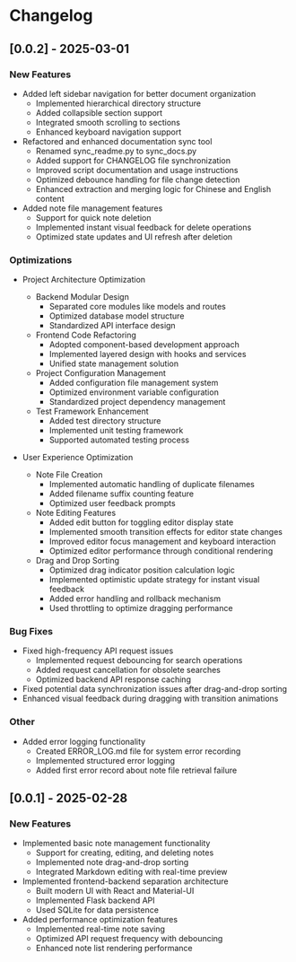 # Changelog

## [0.0.2] - 2025-03-01

### New Features
- Added left sidebar navigation for better document organization
  - Implemented hierarchical directory structure
  - Added collapsible section support
  - Integrated smooth scrolling to sections
  - Enhanced keyboard navigation support
- Refactored and enhanced documentation sync tool
  - Renamed sync_readme.py to sync_docs.py
  - Added support for CHANGELOG file synchronization
  - Improved script documentation and usage instructions
  - Optimized debounce handling for file change detection
  - Enhanced extraction and merging logic for Chinese and English content
- Added note file management features
  - Support for quick note deletion
  - Implemented instant visual feedback for delete operations
  - Optimized state updates and UI refresh after deletion

### Optimizations
- Project Architecture Optimization
  - Backend Modular Design
    - Separated core modules like models and routes
    - Optimized database model structure
    - Standardized API interface design
  - Frontend Code Refactoring
    - Adopted component-based development approach
    - Implemented layered design with hooks and services
    - Unified state management solution
  - Project Configuration Management
    - Added configuration file management system
    - Optimized environment variable configuration
    - Standardized project dependency management
  - Test Framework Enhancement
    - Added test directory structure
    - Implemented unit testing framework
    - Supported automated testing process

- User Experience Optimization
  - Note File Creation
    - Implemented automatic handling of duplicate filenames
    - Added filename suffix counting feature
    - Optimized user feedback prompts
  - Note Editing Features
    - Added edit button for toggling editor display state
    - Implemented smooth transition effects for editor state changes
    - Improved editor focus management and keyboard interaction
    - Optimized editor performance through conditional rendering
  - Drag and Drop Sorting
    - Optimized drag indicator position calculation logic
    - Implemented optimistic update strategy for instant visual feedback
    - Added error handling and rollback mechanism
    - Used throttling to optimize dragging performance

### Bug Fixes
- Fixed high-frequency API request issues
  - Implemented request debouncing for search operations
  - Added request cancellation for obsolete searches
  - Optimized backend API response caching
- Fixed potential data synchronization issues after drag-and-drop sorting
- Enhanced visual feedback during dragging with transition animations

### Other
- Added error logging functionality
  - Created ERROR_LOG.md file for system error recording
  - Implemented structured error logging
  - Added first error record about note file retrieval failure

## [0.0.1] - 2025-02-28

### New Features
- Implemented basic note management functionality
  - Support for creating, editing, and deleting notes
  - Implemented note drag-and-drop sorting
  - Integrated Markdown editing with real-time preview
- Implemented frontend-backend separation architecture
  - Built modern UI with React and Material-UI
  - Implemented Flask backend API
  - Used SQLite for data persistence
- Added performance optimization features
  - Implemented real-time note saving
  - Optimized API request frequency with debouncing
  - Enhanced note list rendering performance